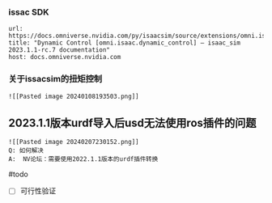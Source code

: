 ### issac SDK
```cardlink
url: https://docs.omniverse.nvidia.com/py/isaacsim/source/extensions/omni.isaac.dynamic_control/docs/index.html
title: "Dynamic Control [omni.isaac.dynamic_control] — isaac_sim 2023.1.1-rc.7 documentation"
host: docs.omniverse.nvidia.com
```

### 关于issacsim的扭矩控制

	![[Pasted image 20240108193503.png]]

##  2023.1.1版本urdf导入后usd无法使用ros插件的问题
	![[Pasted image 20240207230152.png]]
	Q: 如何解决
	A:  NV论坛：需要使用2022.1.1版本的urdf插件转换

#todo
- [ ] 可行性验证